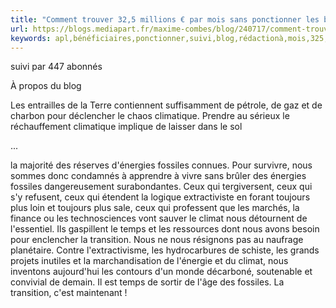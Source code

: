 ```yaml
---
title: "Comment trouver 32,5 millions € par mois sans ponctionner les bénéficiaires APL ?"
url: https://blogs.mediapart.fr/maxime-combes/blog/240717/comment-trouver-325-millions-par-mois-sans-ponctionner-les-beneficiaires-apl
keywords: apl,bénéficiaires,ponctionner,suivi,blog,rédactionà,mois,325,abonnésrecommandé,propos,millions,trouver,447
---
```

suivi par 447 abonnés

À propos du blog

Les entrailles de la Terre contiennent suffisamment de pétrole, de gaz et de charbon pour déclencher le chaos climatique. Prendre au sérieux le réchauffement climatique implique de laisser dans le sol

...

la majorité des réserves d'énergies fossiles connues. Pour survivre, nous sommes donc condamnés à apprendre à vivre sans brûler des énergies fossiles dangereusement surabondantes. Ceux qui tergiversent, ceux qui s'y refusent, ceux qui étendent la logique extractiviste en forant toujours plus loin et toujours plus sale, ceux qui professent que les marchés, la finance ou les technosciences vont sauver le climat nous détournent de l'essentiel. Ils gaspillent le temps et les ressources dont nous avons besoin pour enclencher la transition. Nous ne nous résignons pas au naufrage planétaire. Contre l'extractivisme, les hydrocarbures de schiste, les grands projets inutiles et la marchandisation de l'énergie et du climat, nous inventons aujourd'hui les contours d'un monde décarboné, soutenable et convivial de demain. Il est temps de sortir de l'âge des fossiles. La transition, c'est maintenant !
